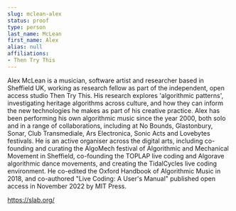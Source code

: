 ```yaml
---
slug: mclean-alex
status: proof
type: person
last_name: McLean
first_name: Alex
alias: null
affiliations:
- Then Try This
---
```


Alex McLean is a musician, software artist and researcher based in Sheffield UK, working as research fellow as part of the independent, open access studio Then Try This. His research explores 'algorithmic patterns', investigating heritage algorithms across culture, and how they can inform the new technologies he makes as part of his creative practice. Alex has been performing his own algorithmic music since the year 2000, both solo and in a range of collaborations, including at No Bounds, Glastonbury, Sonar, Club Transmediale, Ars Electronica, Sonic Acts and Lovebytes festivals. He is an active organiser across the digital arts, including co-founding and curating the AlgoMech festival of Algorithmic and Mechanical Movement in Sheffield, co-founding the TOPLAP live coding and Algorave algorithmic dance movements, and creating the TidalCycles live coding environment. He co-edited the Oxford Handbook of Algorithmic Music in 2018, and co-authored "Live Coding: A User's Manual" published open access in November 2022 by MIT Press.

https://slab.org/
